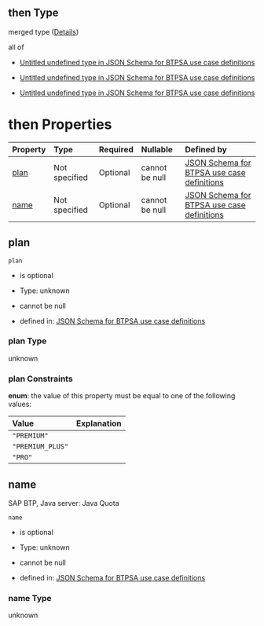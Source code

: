 ## then Type

merged type ([Details](btpsa-usecase-properties-services-items-allof-1-then-allof-21-then.md))

all of

*   [Untitled undefined type in JSON Schema for BTPSA use case definitions](btpsa-usecase-properties-services-items-allof-1-then-allof-21-then-allof-0.md "check type definition")

*   [Untitled undefined type in JSON Schema for BTPSA use case definitions](btpsa-usecase-properties-services-items-allof-1-then-allof-21-then-allof-1.md "check type definition")

*   [Untitled undefined type in JSON Schema for BTPSA use case definitions](btpsa-usecase-properties-services-items-allof-1-then-allof-21-then-allof-2.md "check type definition")

# then Properties

| Property      | Type          | Required | Nullable       | Defined by                                                                                                                                                                                                            |
| :------------ | :------------ | :------- | :------------- | :-------------------------------------------------------------------------------------------------------------------------------------------------------------------------------------------------------------------- |
| [plan](#plan) | Not specified | Optional | cannot be null | [JSON Schema for BTPSA use case definitions](btpsa-usecase-properties-services-items-allof-1-then-allof-21-then-properties-plan.md "undefined#/properties/services/items/allOf/1/then/allOf/21/then/properties/plan") |
| [name](#name) | Not specified | Optional | cannot be null | [JSON Schema for BTPSA use case definitions](btpsa-usecase-properties-services-items-allof-1-then-allof-21-then-properties-name.md "undefined#/properties/services/items/allOf/1/then/allOf/21/then/properties/name") |

## plan



`plan`

*   is optional

*   Type: unknown

*   cannot be null

*   defined in: [JSON Schema for BTPSA use case definitions](btpsa-usecase-properties-services-items-allof-1-then-allof-21-then-properties-plan.md "undefined#/properties/services/items/allOf/1/then/allOf/21/then/properties/plan")

### plan Type

unknown

### plan Constraints

**enum**: the value of this property must be equal to one of the following values:

| Value            | Explanation |
| :--------------- | :---------- |
| `"PREMIUM"`      |             |
| `"PREMIUM_PLUS"` |             |
| `"PRO"`          |             |

## name

SAP BTP, Java server: Java Quota

`name`

*   is optional

*   Type: unknown

*   cannot be null

*   defined in: [JSON Schema for BTPSA use case definitions](btpsa-usecase-properties-services-items-allof-1-then-allof-21-then-properties-name.md "undefined#/properties/services/items/allOf/1/then/allOf/21/then/properties/name")

### name Type

unknown
